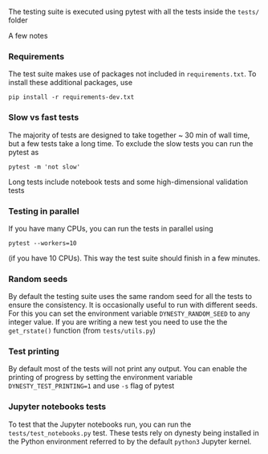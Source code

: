 The testing suite is executed using pytest with all the tests inside the `tests/`
folder

A few notes

### Requirements
The test suite makes use of packages not included in `requirements.txt`. To install these additional packages, use

```
pip install -r requirements-dev.txt
```

### Slow vs fast tests
The majority of tests are designed to take together ~ 30 min of wall time, but a few tests take a long time. To exclude the slow tests you can run the pytest as

```
pytest -m 'not slow'
```
Long tests include notebook tests and some high-dimensional validation tests

### Testing in parallel
If you have many CPUs, you can run the tests in parallel using
```
pytest --workers=10
```
(if you have 10 CPUs). This way the test suite should finish in a few minutes.

### Random seeds
By default the testing suite uses the same random seed for all the tests to ensure the consistency. It is occasionally useful to run with different seeds. For this you can set the environment variable `DYNESTY_RANDOM_SEED` to any integer value.
If you are writing a new test you need to use the the `get_rstate()` function (from `tests/utils.py`)


### Test printing
By default most of the tests will not print any output. You can enable the printing of progress by setting the environment variable `DYNESTY_TEST_PRINTING=1` and use `-s` flag of pytest

### Jupyter notebooks tests
To test that the Jupyter notebooks run, you can run the `tests/test_notebooks.py` test. These tests rely on dynesty 
being installed in the Python environment referred to by the default `python3` Jupyter kernel.
